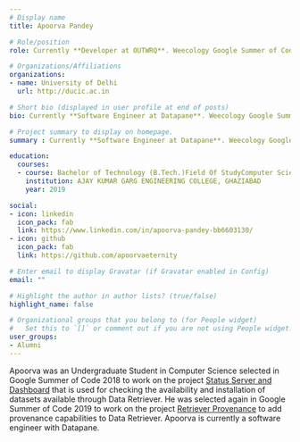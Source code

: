 ```yaml
---
# Display name
title: Apoorva Pandey

# Role/position
role: Currently **Developer at OUTWRQ**. Weecology Google Summer of Code Student

# Organizations/Affiliations
organizations:
- name: University of Delhi
  url: http://ducic.ac.in

# Short bio (displayed in user profile at end of posts)
bio: Currently **Software Engineer at Datapane**. Weecology Google Summer of Code Student

# Project summary to display on homepage.
summary : Currently **Software Engineer at Datapane**. Weecology Google Summer of Code Student

education:
  courses:
  - course: Bachelor of Technology (B.Tech.)Field Of StudyComputer Science
    institution: AJAY KUMAR GARG ENGINEERING COLLEGE, GHAZIABAD
    year: 2019

social:
- icon: linkedin
  icon_pack: fab
  link: https://www.linkedin.com/in/apoorva-pandey-bb6603130/
- icon: github
  icon_pack: fab
  link: https://github.com/apoorvaeternity

# Enter email to display Gravatar (if Gravatar enabled in Config)
email: ""

# Highlight the author in author lists? (true/false)
highlight_name: false

# Organizational groups that you belong to (for People widget)
#   Set this to `[]` or comment out if you are not using People widget.
user_groups:
- Alumni
---
```


Apoorva was an Undergraduate Student in Computer Science selected in Google Summer of Code 2018 to work on the project [Status Server and Dashboard](https://summerofcode.withgoogle.com/projects/#5776516101701632) that is used for checking the availability and installation of datasets available through Data Retriever. He was selected again in Google Summer of Code 2019 to work on the project [Retriever Provenance](https://summerofcode.withgoogle.com/projects/#5933660455305216) to add provenance capabilities to Data Retriever. Apoorva is currently a software engineer with Datapane.
